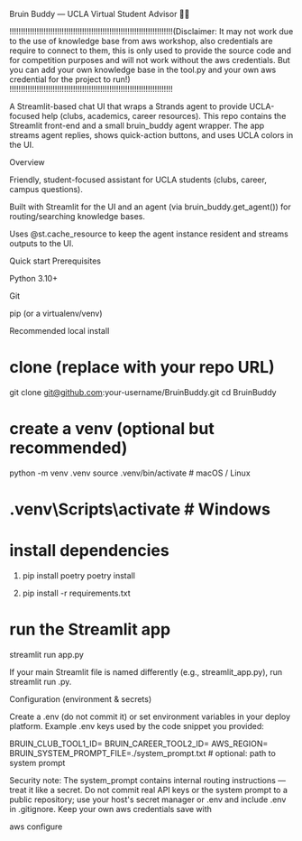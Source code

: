 Bruin Buddy — UCLA Virtual Student Advisor 🐻💙

!!!!!!!!!!!!!!!!!!!!!!!!!!!!!!!!!!!!!!!!!!!!!!!!!!!!!!!!!!!!!!!!!!!!!!!!(Disclaimer: It may not work due to the use of knowledge base from aws workshop, also credentials are require to connect to them, this is only used to provide the source code and for competition purposes and will not work without the aws credentials. But you can add your own knowledge base in the tool.py and your own aws credential for the project to run!)
!!!!!!!!!!!!!!!!!!!!!!!!!!!!!!!!!!!!!!!!!!!!!!!!!!!!!!!!!!!!!!!!!!!!!!!!

A Streamlit-based chat UI that wraps a Strands agent to provide UCLA-focused help (clubs, academics, career resources). This repo contains the Streamlit front-end and a small bruin_buddy agent wrapper. The app streams agent replies, shows quick-action buttons, and uses UCLA colors in the UI.

Overview

Friendly, student-focused assistant for UCLA students (clubs, career, campus questions).

Built with Streamlit for the UI and an agent (via bruin_buddy.get_agent()) for routing/searching knowledge bases.

Uses @st.cache_resource to keep the agent instance resident and streams outputs to the UI.

Quick start
Prerequisites

Python 3.10+

Git

pip (or a virtualenv/venv)

Recommended local install

# clone (replace with your repo URL)

git clone git@github.com:your-username/BruinBuddy.git
cd BruinBuddy

# create a venv (optional but recommended)

python -m venv .venv
source .venv/bin/activate # macOS / Linux

# .venv\Scripts\activate # Windows

# install dependencies

1. pip install poetry
   poetry install

2. pip install -r requirements.txt

# run the Streamlit app

streamlit run app.py

If your main Streamlit file is named differently (e.g., streamlit_app.py), run streamlit run <your-file>.py.

Configuration (environment & secrets)

Create a .env (do not commit it) or set environment variables in your deploy platform. Example .env keys used by the code snippet you provided:

BRUIN_CLUB_TOOL1_ID= <Your knowledge base1>
BRUIN_CAREER_TOOL2_ID= <Your knowledge base2>
AWS_REGION=<Your Region>
BRUIN_SYSTEM_PROMPT_FILE=./system_prompt.txt # optional: path to system prompt

Security note: The system_prompt contains internal routing instructions — treat it like a secret. Do not commit real API keys or the system prompt to a public repository; use your host's secret manager or .env and include .env in .gitignore. Keep your own aws credentials save with

aws configure
<your credentials>
